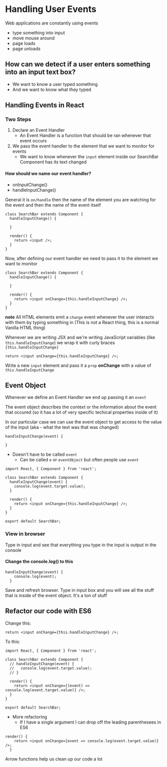 # Handling User Events
Web applications are constantly using events

* type something into input
* move mouse around
* page loads
* page unloads

## How can we detect if a user enters something into an input text box?
* We want to know a user typed something
* And we want to know what they typed

## Handling Events in React
### Two Steps
1. Declare an Event Handler
    * An Event Handler is a function that should be ran whenever that event occurs
2. We pass the event handler to the element that we want to monitor for events
    * We want to know whenever the `input` element inside our SearchBar Component has its text changed

#### How should we name our event handler?
* onInputChange()
* handleInputChange()

General it is `on/handle` then the name of the element you are watching for the event and then the name of the event itself

```
class SearchBar extends Component {
  handleInputChange() {
    
  }
  
  render() {
    return <input />;
  }
}
```

Now, after defining our event handler we need to pass it to the element we want to monitor

```
class SearchBar extends Component {
  handleInputChange() {
    
  }
  
  render() {
    return <input onChange={this.handleInputChange} />;
  }
}
```

**note** All HTML elements emit a `change` event whenever the user interacts with them by typing something in (This is not a React thing, this is a normal Vanilla HTML thing)

Whenever we are writing JSX and we're writing JavaScript variables (like `this.handleInputChange`) we wrap it with curly braces `{this.handleInputChange}`

`return <input onChange={this.handleInputChange} />;`

Write a new `input` element and pass it a `prop` **onChange** with a value of `this.handleInputChange`

## Event Object
Whenever we define an Event Handler we end up passing it an `event`

The event object describes the context or the information about the event that occured (so it has a lot of very specific techical properties inside of it)

In our particular case we can use the event object to get access to the value of the input (aka - what the text was that was changed)

```
handleInputChange(event) {

}
```

* Doesn't have to be called `event`
    - Can be called `e` or `eventObject` but often people use `event`

```
import React, { Component } from 'react';

class SearchBar extends Component {
  handleInputChange(event) {
    console.log(event.target.value);
  }

  render() {
    return <input onChange={this.handleInputChange} />;
  }
}

export default SearchBar;
```

### View in browser
Type in input and see that everything you type in the input is output in the console

#### Change the console.log() to this
```
handleInputChange(event) {
    console.log(event);
  }
```

Save and refresh browser. Type in input box and you will see all the stuff that is inside of the event object. It's a ton of stuff

## Refactor our code with ES6

Change this:

`return <input onChange={this.handleInputChange} />;`

To this:

```
import React, { Component } from 'react';

class SearchBar extends Component {
  // handleInputChange(event) {
  //   console.log(event.target.value);
  // }

  render() {
    return <input onChange={(event) => console.log(event.target.value)} />;
  }
}

export default SearchBar;
```

* More refactoring
    - If I have a single argument I can drop off the leading parenthesees in ES6

```
render() {
    return <input onChange={event => console.log(event.target.value)} />;
  }
```

Arrow functions help us clean up our code a lot 


